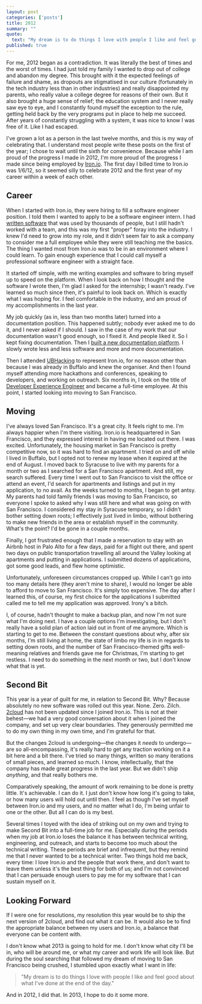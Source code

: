 ```yaml
---
layout: post
categories: ['posts']
title: 2012
summary: ""
quote:
  text: "My dream is to do things I love with people I like and feel good about what I've done at the end of the day."
published: true
---
```

For me, 2012 began as a contradiction. It was literally the best of times and the worst of times. I had just told my family I wanted to drop out of college and abandon my degree. This brought with it the expected feelings of failure and shame, as dropouts are stigmatised in our culture (fortunately in the tech industry less than in other industries) and really disappointed my parents, who really value a college degree for reasons of their own. But it also brought a huge sense of relief; the education system and I never really saw eye to eye, and I constantly found myself the exception to the rule, getting held back by the very programs put in place to help me succeed. After years of constantly struggling with a system, it was nice to know I was free of it. Like I had escaped.

I've grown a lot as a person in the last twelve months, and this is my way of celebrating that. I understand most people write these posts on the first of the year; I chose to wait until the sixth for convenience. Because while I am proud of the progress I made in 2012, I'm more proud of the progress I made since being employed by [Iron.io](http://www.iron.io). The first day I billed time to Iron.io was 1/6/12, so it seemed silly to celebrate 2012 and the first year of my career within a week of each other.

## Career

When I started with Iron.io, they were hiring to fill a software engineer position. I told them I wanted to apply to be a software engineer intern. I had [written software](/posts/2cloud) that was used by thousands of people, but I still hadn't worked with a team, and this was my first &quot;proper&quot; foray into the industry. I knew I'd need to grow into my role, and it didn't seem fair to ask a company to consider me a full employee while they were still teaching me the basics. The thing I wanted most from Iron.io was to be in an environment where I could learn. To gain enough experience that I could call myself a professional software engineer with a straight face.

It started off simple, with me writing examples and software to bring myself up to speed on the platform. When I look back on how I thought and the software I wrote then, I'm glad I asked for the internship; I wasn't ready. I've learned so much since then, it's painful to look back on. Which is exactly what I was hoping for. I feel comfortable in the industry, and am proud of my accomplishments in the last year.

My job quickly (as in, less than two months later) turned into a documentation position. This happened subtly; nobody ever asked me to do it, and I never asked if I should. I saw in the case of my work that our documentation wasn't good enough, so I fixed it. And people liked it. So I kept fixing documentation. Then I [built a new documentation platform](http://dev.iron.io). I slowly wrote less and less software and more and more documentation.

Then I attended [UBHacking](http://www.ubhacking.com) to represent Iron.io, for no reason other than because I was already in Buffalo and knew the organiser. And then I found myself attending more hackathons and conferences, speaking to developers, and working on outreach. Six months in, I took on the title of [Developer Experience Engineer](/posts/developer-experience-engineer) and became a full-time employee. At this point, I started looking into moving to San Francisco.

## Moving

I've always loved San Francisco. It's a great city. It feels right to me. I'm always happier when I'm there visiting. Iron.io is headquartered in San Francisco, and they expressed interest in having me located out there. I was excited. Unfortunately, the housing market in San Francisco is pretty competitive now, so it was hard to find an apartment. I tried on and off while I lived in Buffalo, but I opted not to renew my lease when it expired at the end of August. I moved back to Syracuse to live with my parents for a month or two as I searched for a San Francisco apartment. And still, my search suffered. Every time I went out to San Francisco to visit the office or attend an event, I'd search for apartments and listings and put in my application, to no avail. As the weeks turned to months, I began to get antsy. My parents had told family friends I was moving to San Francisco, so everyone I spoke to asked why I was still here and what was going on with San Francisco. I considered my stay in Syracuse temporary, so I didn't bother setting down roots; I effectively just lived in limbo, without bothering to make new friends in the area or establish myself in the community. What's the point? I'd be gone in a couple months.

Finally, I got frustrated enough that I made a reservation to stay with an Airbnb host in Palo Alto for a few days, paid for a flight out there, and spent two days on public transportation travelling all around the Valley looking at apartments and putting in applications. I submitted dozens of applications, got some good leads, and flew home optimistic.

Unfortunately, unforeseen circumstances cropped up. While I can't go into too many details here (they aren't mine to share), I would no longer be able to afford to move to San Francisco. It's simply too expensive. The day after I learned this, of course, my first choice for the applications I submitted called me to tell me my application was approved. Irony's a bitch.

I, of course, hadn't thought to make a backup plan, and now I'm not sure what I'm doing next. I have a couple options I'm investigating, but I don't really have a solid plan of action laid out in front of me anymore. Which is starting to get to me. Between the constant questions about why, after six months, I'm still living at home, the state of limbo my life is in in regards to setting down roots, and the number of San Francisco-themed gifts well-meaning relatives and friends gave me for Christmas, I'm starting to get restless. I need to do something in the next month or two, but I don't know what that is yet.

## Second Bit

This year is a year of guilt for me, in relation to Second Bit. Why? Because absolutely no new software was rolled out this year. None. Zero. Zilch. [2cloud](http://www.2cloudproject.com) has not been updated since I joined Iron.io. This is not at their behest&mdash;we had a very good conversation about it when I joined the company, and set up very clear boundaries. They generously permitted me to do my own thing in my own time, and I'm grateful for that.

But the changes 2cloud is undergoing&mdash;the changes it *needs* to undergo&mdash;are so all-encompassing, it's really hard to get any traction working on it a bit here and a bit there. I've tried so many things, written so many iterations of small pieces, and learned so much. I know, intellectually, that the company has made great progress in the last year. But we didn't ship *anything*, and that really bothers me.

Comparatively speaking, the amount of work remaining to be done is pretty little. It's achievable. I can do it. I just don't know how long it's going to take, or how many users will hold out until then. I feel as though I've set myself between Iron.io and my users, and no matter what I do, I'm being unfair to one or the other. But all I can do is my best.

Several times I toyed with the idea of striking out on my own and trying to make Second Bit into a full-time job for me. Especially during the periods when my job at Iron.io loses the balance it has between technical writing, engineering, and outreach, and starts to become too much about the technical writing. These periods are brief and infrequent, but they remind me that I never wanted to be a technical writer. Two things hold me back, every time: I love Iron.io and the people that work there, and don't want to leave them unless it's the best thing for both of us; and I'm not convinced that I can persuade enough users to pay me for my software that I can sustain myself on it.

## Looking Forward

If I were one for resolutions, my resolution this year would be to ship the next version of 2cloud, and find out what it can be. It would also be to find the appropriate balance between my users and Iron.io, a balance that everyone can be content with.

I don't know what 2013 is going to hold for me. I don't know what city I'll be in, who will be around me, or what my career and work life will look like. But during the soul searching that followed my dream of moving to San Francisco being crushed, I stumbled upon exactly what I want in life:

> &quot;My dream is to do things I love with people I like and feel good about what I've done at the end of the day.&quot;

And in 2012, I did that. In 2013, I hope to do it some more.